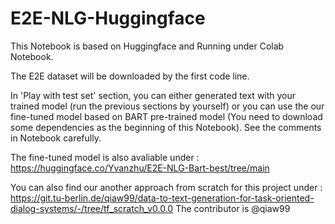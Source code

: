 # E2E-NLG-Huggingface

This Notebook is based on Huggingface and Running under Colab Notebook.

The E2E dataset will be downloaded by the first code line.

In 'Play with test set' section, you can either generated text with your trained model (run the previous sections by yourself) or you can use the our fine-tuned model based on BART pre-trained model (You need to download some dependencies as the beginning of this Notebook). See the comments in Notebook carefully. 

The fine-tuned model is also avaliable under : https://huggingface.co/Yvanzhu/E2E-NLG-Bart-best/tree/main

You can also find our another approach from scratch for this project under : https://git.tu-berlin.de/qiaw99/data-to-text-generation-for-task-oriented-dialog-systems/-/tree/tf_scratch_v0.0.0 The contributor is @qiaw99
